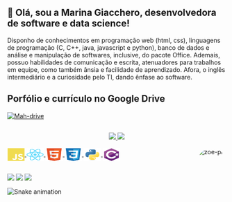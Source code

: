 
## 👋 Olá, sou a Marina Giacchero, desenvolvedora de software e data science!
Disponho de conhecimentos em programação web (html, css), linguagens de programação (C, C++, java, javascript e python), banco de dados e análise e manipulação de softwares, inclusive, do pacote Office. Ademais, possuo habilidades de comunicação e escrita, atenuadores para trabalhos em equipe, como também ânsia e facilidade de aprendizado. Afora, o inglês intermediário e a curiosidade pelo TI, dando ênfase ao software.
##  Porfólio e currículo no Google Drive
  <a href="https://drive.google.com/drive/folders/1v4nzffa8tXhblsMmOQ8xPzqV3S8C3WUY" target="_blank"><img align="center" alt="Mah-drive" height="30" width="40" src="https://upload.wikimedia.org/wikipedia/commons/1/12/Google_Drive_icon_%282020%29.svg"></a>
  ## 
<div align="center">
  <a href="https://github.com/marinagiacchero">
  <img height="180em" src="https://github-readme-stats.vercel.app/api?username=marinagiacchero&show_icons=true&theme=dracula&include_all_commits=true&count_private=true"/>
  <img height="180em" src="https://github-readme-stats.vercel.app/api/top-langs/?username=marinagiacchero&layout=compact&langs_count=7&theme=dracula"/>
</div>
<div style="display: inline_block"><br>
  <img align="center" alt="Mah-Js" height="30" width="40" src="https://raw.githubusercontent.com/devicons/devicon/master/icons/javascript/javascript-plain.svg">
  <img align="center" alt="Mah-React" height="30" width="40" src="https://raw.githubusercontent.com/devicons/devicon/master/icons/react/react-original.svg">
  <img align="center" alt="Mah-HTML" height="30" width="40" src="https://raw.githubusercontent.com/devicons/devicon/master/icons/html5/html5-original.svg">
  <img align="center" alt="Mah-CSS" height="30" width="40" src="https://raw.githubusercontent.com/devicons/devicon/master/icons/css3/css3-original.svg">
  <img align="center" alt="Mah-Python" height="30" width="40" src="https://raw.githubusercontent.com/devicons/devicon/master/icons/python/python-original.svg">
  <img align="center" alt="Mah-Csharp" height="30" width="40" src="https://raw.githubusercontent.com/devicons/devicon/master/icons/csharp/csharp-original.svg">
  <img align="right" alt="zoe-pic" height="150" style="border-radius:50px;" src="https://media.tenor.com/hChfFNkC5PoAAAAC/zoe-star-guardian.gif">
</div>
  
  ##
 
<div> 
  <a href="https://instagram.com/marinagiacchero" target="_blank"><img src="https://img.shields.io/badge/-Instagram-%23E4405F?style=for-the-badge&logo=instagram&logoColor=white" target="_blank"></a>
  <a href = "mailto:m.giacchero@aluno.ifsp.edu.br"><img src="https://img.shields.io/badge/-Gmail-%23333?style=for-the-badge&logo=gmail&logoColor=white" target="_blank"></a>
  <a href="https://www.linkedin.com/in/marina-pereira-dos-santos-giacchero-401232212/" target="_blank"><img src="https://img.shields.io/badge/-LinkedIn-%230077B5?style=for-the-badge&logo=linkedin&logoColor=white" target="_blank"></a> 
 
  ![Snake animation](https://github.com/marinagiacchero/marinagiacchero/blob/output/github-contribution-grid-snake.svg)
 
</div>

